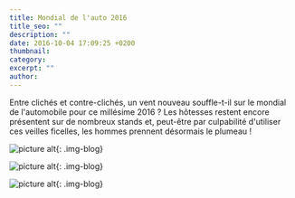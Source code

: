 ```yaml
---
title: Mondial de l'auto 2016
title_seo: ""
description: ""
date: 2016-10-04 17:09:25 +0200
thumbnail:
category:
excerpt: ""
author:
---
```


Entre clichés et contre-clichés, un vent nouveau souffle-t-il sur le mondial de l'automobile pour ce millésime 2016 ? Les hôtesses restent encore présentent sur de nombreux stands et, peut-être par culpabilité d'utiliser ces veilles ficelles, les hommes prennent désormais le plumeau !

![picture alt](/images/blog/mondialauto2016_01.jpg "Mondial de l'auto 2016"){: .img-blog}

![picture alt](/images/blog/mondialauto2016_02.jpg "Mondial de l'auto 2016"){: .img-blog}

![picture alt](/images/blog/mondialauto2016_03.jpg "Mondial de l'auto 2016"){: .img-blog}